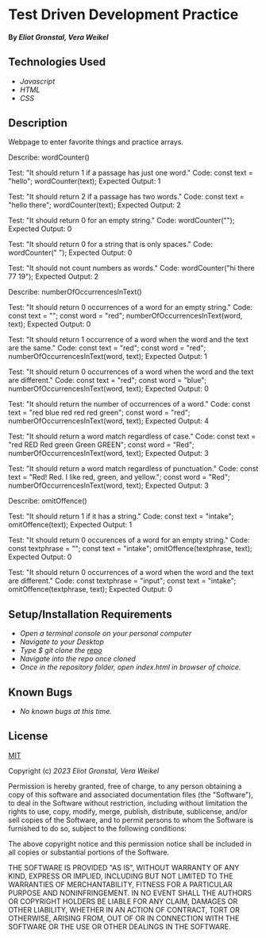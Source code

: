 # Test Driven Development Practice

#### By _**Eliot Gronstal, Vera Weikel**_

## Technologies Used

* _Javascript_
* _HTML_
* _CSS_

## Description

Webpage to enter favorite things and practice arrays. 

Describe: wordCounter()

<!-- First Test -->
Test: "It should return 1 if a passage has just one word."
Code:
const text = "hello";
wordCounter(text);
Expected Output: 1

<!-- //Second Test -->
Test: "It should return 2 if a passage has two words."
Code:
const text = "hello there";
wordCounter(text);
Expected Output: 2

<!-- Third Test -->
Test: "It should return 0 for an empty string."
Code: wordCounter("");
Expected Output: 0

<!-- Fourth Test -->
Test: "It should return 0 for a string that is only spaces."
Code: wordCounter("            ");
Expected Output: 0

<!-- Fifth Test -->
Test: "It should not count numbers as words."
Code: wordCounter("hi there 77 19");
Expected Output: 2

<!-- new describe() block-->
Describe: numberOfOccurrencesInText()

<!-- first test -->
Test: "It should return 0 occurrences of a word for an empty string."
Code:
const text = "";
const word = "red";
numberOfOccurrencesInText(word, text);
Expected Output: 0

<!-- second test -->
Test: "It should return 1 occurrence of a word when the word and the text are the same."
Code:
const text = "red";
const word = "red";
numberOfOccurrencesInText(word, text);
Expected Output: 1

<!-- third test -->
Test: "It should return 0 occurrences of a word when the word and the text are different."
Code:
const text = "red";
const word = "blue";
numberOfOccurrencesInText(word, text);
Expected Output: 0

<!-- fourth test -->
Test: "It should return the number of occurrences of a word."
Code:
const text = "red blue red red red green";
const word = "red";
numberOfOccurrencesInText(word, text);
Expected Output: 4

<!-- fifth test -->
Test: "It should return a word match regardless of case."
Code:
const text = "red RED Red green Green GREEN";
const word = "Red";
numberOfOccurrencesInText(word, text);
Expected Output: 3

<!-- sixth test -->
Test: "It should return a word match regardless of punctuation."
Code:
const text = "Red! Red. I like red, green, and yellow.";
const word = "Red";
numberOfOccurrencesInText(word, text);
Expected Output: 3

Describe: omitOffence()

<!-- first test -->
Test: "It should return 1 if it has a string."
Code:
const text = "intake";
omitOffence(text);
Expected Output: 1

<!-- second test -->
Test: "It should return 0 occurences of a word for an empty string."
Code:
const textphrase = "";
const text = "intake";
omitOffence(textphrase, text);
Expected Output: 0

<!-- third test -->
Test: "It should return 0 occurrences of a word when the word and the text are different."
Code:
const textphrase = "input";
const text = "intake";
omitOffence(textphrase, text);
Expected Output: 0




## Setup/Installation Requirements

* _Open a terminal console on your personal computer_
* _Navigate to your Desktop_
* _Type $ git clone the [repo]( https://github.com/QuietEvolver/test-driven-development-23.git)_
* _Navigate into the repo once cloned_
* _Once in the repository folder, open index.html in browser of choice._

## Known Bugs

* _No known bugs at this time._

## License

[MIT](https://choosealicense.com/licenses/mit/)

Copyright (c) _2023_ _Eliot Gronstal, Vera Weikel_

Permission is hereby granted, free of charge, to any person obtaining a copy
of this software and associated documentation files (the "Software"), to deal
in the Software without restriction, including without limitation the rights
to use, copy, modify, merge, publish, distribute, sublicense, and/or sell
copies of the Software, and to permit persons to whom the Software is
furnished to do so, subject to the following conditions:

The above copyright notice and this permission notice shall be included in all
copies or substantial portions of the Software.

THE SOFTWARE IS PROVIDED "AS IS", WITHOUT WARRANTY OF ANY KIND, EXPRESS OR
IMPLIED, INCLUDING BUT NOT LIMITED TO THE WARRANTIES OF MERCHANTABILITY,
FITNESS FOR A PARTICULAR PURPOSE AND NONINFRINGEMENT. IN NO EVENT SHALL THE
AUTHORS OR COPYRIGHT HOLDERS BE LIABLE FOR ANY CLAIM, DAMAGES OR OTHER
LIABILITY, WHETHER IN AN ACTION OF CONTRACT, TORT OR OTHERWISE, ARISING FROM,
OUT OF OR IN CONNECTION WITH THE SOFTWARE OR THE USE OR OTHER DEALINGS IN THE
SOFTWARE.